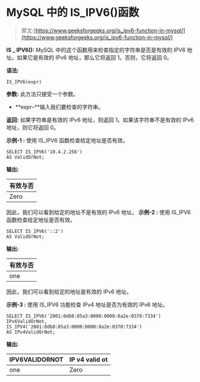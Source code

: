 # MySQL 中的 IS_IPV6()函数

> 原文:[https://www.geeksforgeeks.org/is_ipv6-function-in-mysql/](https://www.geeksforgeeks.org/is_ipv6-function-in-mysql/)

**IS _ IPV6():**
MySQL 中的这个函数用来检查指定的字符串是否是有效的 IPV6 地址。如果它是有效的 IPv6 地址，那么它将返回 1。否则，它将返回 0。

**语法:**

```
IS_IPV6(expr)
```

**参数:**
此方法只接受一个参数。

*   **expr–**输入我们要检查的字符串。

**返回:**
如果字符串是有效的 IPv6 地址，则返回 1。如果该字符串不是有效的 IPv6 地址，则它将返回 0。

**示例-1 :**
使用 IS_IPV6 函数检查给定地址是否有效。

```
SELECT IS_IPV6('10.4.2.256') 
AS ValidOrNot;
```

**输出:**

| 有效与否 |
| --- |
| Zero |

因此，我们可以看到给定的地址不是有效的 IPv6 地址。
**示例-2 :**
使用 IS_IPV6 函数检查给定地址是否有效。

```
SELECT IS_IPV6('::2') 
AS ValidOrNot;
```

**输出:**

| 有效与否 |
| --- |
| one |

因此，我们可以看到给定的地址是有效的 IPv6 地址。

**示例-3 :**
使用 IS_IPV6 功能检查 IPv4 地址是否为有效的 IPv6 地址。

```
SELECT IS_IPV6('2001:0db8:85a3:0000:0000:8a2e:0370:7334')  
IPv6ValidOrNot,
IS_IPV4('2001:0db8:85a3:0000:0000:8a2e:0370:7334') 
AS IPv4ValidOrNot;
```

**输出:**

| IPV6VALIDORNOT | IP v4 valid ot |
| --- | --- |
| one | Zero |